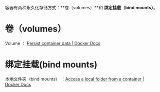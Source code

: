 

容器有两种永久化存储方式：**卷（volumes）**和 **绑定挂载（bind mounts）**。





# 卷（**volumes**）

Volume      ： [Persist container data | Docker Docs](https://docs.docker.com/guides/walkthroughs/persist-data/)







# 绑定挂载(bind mounts)

本地文件夹（bind mounts） ：[Access a local folder from a container | Docker Docs](https://docs.docker.com/guides/walkthroughs/access-local-folder/)

